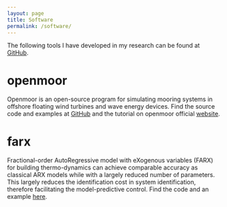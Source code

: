 ```yaml
---
layout: page
title: Software
permalink: /software/
---
```


The following tools I have developed in my research can be found at [GitHub](http://github.com/chen-lin).


# openmoor
Openmoor is an open-source program for simulating mooring systems in offshore floating wind turbines and wave energy devices. Find the source code and examples at [GitHub](https://github.com/chen-lin/openmoor/) and the tutorial on openmoor official [website](https://openmoor.github.io).


# farx
Fractional-order AutoRegressive model with eXogenous variables (FARX) for building thermo-dynamics can achieve comparable accuracy as classical ARX models while with a largely reduced number of parameters. This largely reduces the identification cost in system identification, therefore facilitating the model-predictive control. Find the code and an example [here](https://github.com/chen-lin/farx/).
